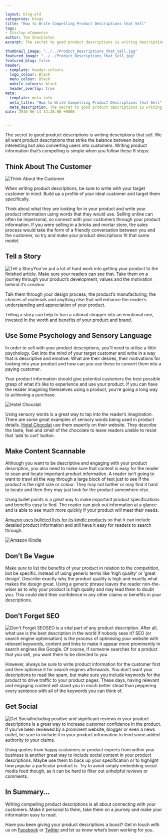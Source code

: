 ```yaml
--- 

layout: blog-old
categories: blogs
title: "How to Write Compelling Product Descriptions that Sell"
tags:
- Startup eCommerce
author: Tom Shackleton
excerpt: The secret to good product descriptions is writing descriptions that sell. We all want product descriptions that strike the balance between being interesting but also converting users into customers.

thumbnail_image: "../../Product_Descriptions_that_Sell.jpg"
featured_image: "../../Product_Descriptions_that_Sell.jpg"
featured_blog: false
header:
- template: header-colours
  logo_colour: Black
  menu_colour: Black
  mobile_colours: black
  header_overlay: true
meta:
- template: meta-info
  meta_title: "How to Write Compelling Product Descriptions that Sell"
  meta_description: The secret to good product descriptions is writing descriptions that sell. We all want product descriptions that strike the balance between being interesting but also converting users into customers.
date: 2016-06-14 13:28:00 +0000


--- 
```

The secret to good product descriptions is writing descriptions that sell. We all want product descriptions that strike the balance between being interesting but also converting users into customers. Writing product information that’s compelling is simple when you follow these 6 steps:

  

Think About The Customer
------------------------

![Think About the Customer](../../Think_About_The_Customer.jpg)

When writing product descriptions, be sure to write with your target customer in mind. Build up a profile of your ideal customer and target them specifically.

Think about what they are looking for in your product and write your product information using words that they would use. Selling online can often be impersonal, so connect with your customers through your product information. If you were selling in a bricks and mortar store, the sales process would take the form of a friendly conversation between you and the customer, so try and make your product descriptions fit that same model.

  

Tell a Story
------------

![Tell a Story](../../Tella_Story.jpg)You’ve put a lot of hard work into getting your product to the finished article. Make sure your readers can see that. Take them on a journey through your product’s development, values and the motivation behind it’s creation.

Talk them through your design process, the product’s manufacturing, the choices of materials and anything else that will enhance the reader’s understanding and appreciation of your product.

Telling a story can help to turn a rational shopper into an emotional one, invested in the worth and benefits of your product and brand.

  

Use Some Psychology and Sensory Language
----------------------------------------

In order to sell with your product descriptions, you’ll need to utilise a little psychology. Get into the mind of your target customer and write in a way that is descriptive and emotive. What are their desires, their motivations for looking into your product and how can you use these to convert them into a paying customer.

Your product information should give potential customers the best possible grasp of what it’s like to experience and use your product. If you can have the reader imagining themselves using a product, you’re going a long way to achieving a purchase.

  

![Hotel Chocolat](../../Hotel_Chocolat_Example.png)  

Using sensory words is a great way to tap into the reader’s imagination. There are some great examples of sensory words being used in product details. [Hotel Chocolat](https://www.hotelchocolat.com/uk/shop/collections/chocolate/rocky-road) use them expertly on their website. They describe the taste, feel and smell of the chocolate to leave readers unable to resist that ‘add to cart’ button.

  

Make Content Scannable
----------------------

Although you want to be descriptive and engaging with your product description, you also need to make sure that content is easy for the reader to scan and locate important product information. A reader isn’t going to want to trawl all the way through a large block of text just to see if the product is the right size or colour. They may not bother or may find it hard to locate and then they may just look for the product somewhere else.

Using bullet points is a great way to make important product specifications and benefits easy to find. The reader can pick out information at a glance and is able to see much more quickly if your product will meet their needs.

[Amazon uses bulleted lists for its kindle products](https://www.amazon.co.uk/dp/B00QJDO0QC/ref=gw_muscat_shovelor_209760807?pf_rd_m=A3P5ROKL5A1OLE&pf_rd_s=desktop-top&pf_rd_r=S4NT0HGPZ91FQKG1CPF9&pf_rd_t=36701&pf_rd_p=921858247&pf_rd_i=desktop) so that it can include detailed product information and still have it easy for readers to search through.

  

![Amazon Kindle](../../Amazon_Kindle_Example.png)

  

Don’t Be Vague
--------------

Make sure to list the benefits of your product in relation to the competition, but be specific. Instead of using generic terms like ‘high quality’ or ‘great design’. Describe exactly why the product quality is high and exactly what makes the design great. Using a generic phrase leaves the reader non\-the\-wiser as to why your product is high quality and may lead them to doubt you. This could dent their confidence in any other claims or benefits in your descriptions.

  

Don’t Forget SEO
----------------

![Don't Forget SEO](../../Don't_Forget_SEO.jpg)SEO is a vital part of any product description. After all, what use is the best description in the world if nobody sees it? SEO (or search engine optimisation) is the process of optimising your website with relevant keywords, content and links to make it appear more prominently in search engines like Google. Of course, if someone searches for a product that you sell, you want them to be directed to you.

However, always be sure to write product information for the customer first and then optimise it for search engines afterwards. You don’t want your descriptions to read like spam, but make sure you include keywords for the product to drive traffic to your product pages. These days, having relevant and engaging content will stand you in much better stead than peppering every sentence with all of the keywords you can think of.

  

Get Social
----------

![Get Social](../../Get_Social.jpg)Including positive and significant reviews in your product descriptions is a great way to increase customer confidence in the product. If you’ve been reviewed by a prominent website, blogger or even a news outlet, be sure to include it in your product information to lend some added authority to your claims.

Using quotes from happy customers or product experts from within your business is another great way to include social content in your product descriptions. Maybe use them to back up your specification or to highlight how popular a particular product is. Try to avoid simply embedding social media feed though, as it can be hard to filter out unhelpful reviews or comments.

  

In Summary…
-----------

Writing compelling product descriptions is all about connecting with your customers. Make it personal to them, take them on a journey and make your information easy to read.

Have you been giving your product descriptions a boost? Get in touch with us on [Facebook](https://www.facebook.com/statementagency) or [Twitter](https://twitter.com/Statement) and let us know what’s been working for you.